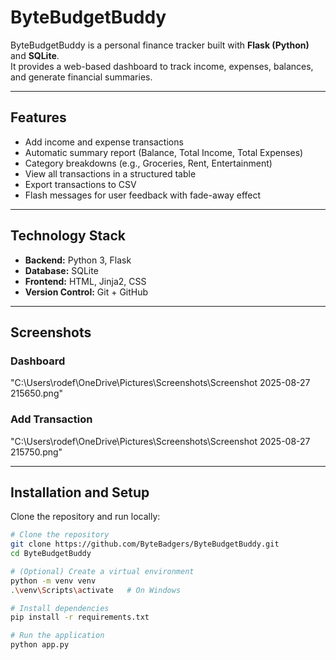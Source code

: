 # ByteBudgetBuddy

ByteBudgetBuddy is a personal finance tracker built with **Flask (Python)** and **SQLite**.  
It provides a web-based dashboard to track income, expenses, balances, and generate financial summaries.

---

## Features
- Add income and expense transactions
- Automatic summary report (Balance, Total Income, Total Expenses)
- Category breakdowns (e.g., Groceries, Rent, Entertainment)
- View all transactions in a structured table
- Export transactions to CSV
- Flash messages for user feedback with fade-away effect

---

## Technology Stack
- **Backend:** Python 3, Flask
- **Database:** SQLite
- **Frontend:** HTML, Jinja2, CSS
- **Version Control:** Git + GitHub

---

## Screenshots

### Dashboard
"C:\Users\rodef\OneDrive\Pictures\Screenshots\Screenshot 2025-08-27 215650.png"

### Add Transaction
"C:\Users\rodef\OneDrive\Pictures\Screenshots\Screenshot 2025-08-27 215750.png"

---

## Installation and Setup

Clone the repository and run locally:

```bash
# Clone the repository
git clone https://github.com/ByteBadgers/ByteBudgetBuddy.git
cd ByteBudgetBuddy

# (Optional) Create a virtual environment
python -m venv venv
.\venv\Scripts\activate   # On Windows

# Install dependencies
pip install -r requirements.txt

# Run the application
python app.py
